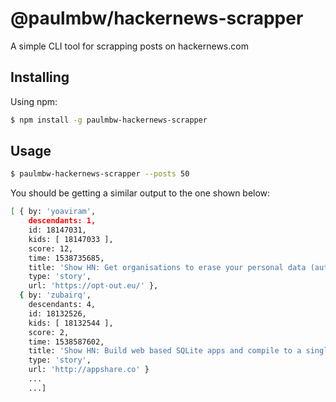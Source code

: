 # @paulmbw/hackernews-scrapper

A simple CLI tool for scrapping posts on hackernews.com

## Installing

Using npm:

```bash
$ npm install -g paulmbw-hackernews-scrapper
```

## Usage

```bash
$ paulmbw-hackernews-scrapper --posts 50
```

You should be getting a similar output to the one shown below:

```bash
[ { by: 'yoaviram',
    descendants: 1,
    id: 18147031,
    kids: [ 18147033 ],
    score: 12,
    time: 1538735685,
    title: 'Show HN: Get organisations to erase your personal data (automated GDPR requests)',
    type: 'story',
    url: 'https://opt-out.eu/' },
  { by: 'zubairq',
    descendants: 4,
    id: 18132526,
    kids: [ 18132544 ],
    score: 2,
    time: 1538587602,
    title: 'Show HN: Build web based SQLite apps and compile to a single HTML file',
    type: 'story',
    url: 'http://appshare.co' }
    ...
    ...]
```

